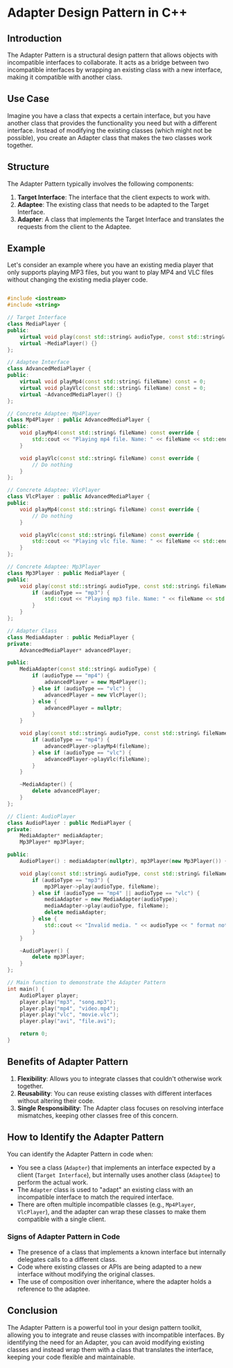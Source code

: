 # Adapter Design Pattern in C++

## Introduction

The Adapter Pattern is a structural design pattern that allows objects with incompatible interfaces to collaborate. It acts as a bridge between two incompatible interfaces by wrapping an existing class with a new interface, making it compatible with another class.

## Use Case

Imagine you have a class that expects a certain interface, but you have another class that provides the functionality you need but with a different interface. Instead of modifying the existing classes (which might not be possible), you create an Adapter class that makes the two classes work together.

## Structure

The Adapter Pattern typically involves the following components:

1. **Target Interface**: The interface that the client expects to work with.
2. **Adaptee**: The existing class that needs to be adapted to the Target Interface.
3. **Adapter**: A class that implements the Target Interface and translates the requests from the client to the Adaptee.

## Example

Let's consider an example where you have an existing media player that only supports playing MP3 files, but you want to play MP4 and VLC files without changing the existing media player code.

```cpp

#include <iostream>
#include <string>

// Target Interface
class MediaPlayer {
public:
    virtual void play(const std::string& audioType, const std::string& fileName) const = 0;
    virtual ~MediaPlayer() {}
};

// Adaptee Interface
class AdvancedMediaPlayer {
public:
    virtual void playMp4(const std::string& fileName) const = 0;
    virtual void playVlc(const std::string& fileName) const = 0;
    virtual ~AdvancedMediaPlayer() {}
};

// Concrete Adaptee: Mp4Player
class Mp4Player : public AdvancedMediaPlayer {
public:
    void playMp4(const std::string& fileName) const override {
        std::cout << "Playing mp4 file. Name: " << fileName << std::endl;
    }

    void playVlc(const std::string& fileName) const override {
        // Do nothing
    }
};

// Concrete Adaptee: VlcPlayer
class VlcPlayer : public AdvancedMediaPlayer {
public:
    void playMp4(const std::string& fileName) const override {
        // Do nothing
    }

    void playVlc(const std::string& fileName) const override {
        std::cout << "Playing vlc file. Name: " << fileName << std::endl;
    }
};

// Concrete Adaptee: Mp3Player
class Mp3Player : public MediaPlayer {
public:
    void play(const std::string& audioType, const std::string& fileName) const override {
        if (audioType == "mp3") {
            std::cout << "Playing mp3 file. Name: " << fileName << std::endl;
        }
    }
};

// Adapter Class
class MediaAdapter : public MediaPlayer {
private:
    AdvancedMediaPlayer* advancedPlayer;

public:
    MediaAdapter(const std::string& audioType) {
        if (audioType == "mp4") {
            advancedPlayer = new Mp4Player();
        } else if (audioType == "vlc") {
            advancedPlayer = new VlcPlayer();
        } else {
            advancedPlayer = nullptr;
        }
    }

    void play(const std::string& audioType, const std::string& fileName) const override {
        if (audioType == "mp4") {
            advancedPlayer->playMp4(fileName);
        } else if (audioType == "vlc") {
            advancedPlayer->playVlc(fileName);
        }
    }

    ~MediaAdapter() {
        delete advancedPlayer;
    }
};

// Client: AudioPlayer
class AudioPlayer : public MediaPlayer {
private:
    MediaAdapter* mediaAdapter;
    Mp3Player* mp3Player;

public:
    AudioPlayer() : mediaAdapter(nullptr), mp3Player(new Mp3Player()) {}

    void play(const std::string& audioType, const std::string& fileName) const override {
        if (audioType == "mp3") {
            mp3Player->play(audioType, fileName);
        } else if (audioType == "mp4" || audioType == "vlc") {
            mediaAdapter = new MediaAdapter(audioType);
            mediaAdapter->play(audioType, fileName);
            delete mediaAdapter;
        } else {
            std::cout << "Invalid media. " << audioType << " format not supported." << std::endl;
        }
    }

    ~AudioPlayer() {
        delete mp3Player;
    }
};

// Main function to demonstrate the Adapter Pattern
int main() {
    AudioPlayer player;
    player.play("mp3", "song.mp3");
    player.play("mp4", "video.mp4");
    player.play("vlc", "movie.vlc");
    player.play("avi", "file.avi");

    return 0;
}
```

## Benefits of Adapter Pattern

1. **Flexibility**: Allows you to integrate classes that couldn't otherwise work together.
2. **Reusability**: You can reuse existing classes with different interfaces without altering their code.
3. **Single Responsibility**: The Adapter class focuses on resolving interface mismatches, keeping other classes free of this concern.

## How to Identify the Adapter Pattern

You can identify the Adapter Pattern in code when:

- You see a class (`Adapter`) that implements an interface expected by a client (`Target Interface`), but internally uses another class (`Adaptee`) to perform the actual work.
- The `Adapter` class is used to "adapt" an existing class with an incompatible interface to match the required interface.
- There are often multiple incompatible classes (e.g., `Mp4Player`, `VlcPlayer`), and the adapter can wrap these classes to make them compatible with a single client.

### Signs of Adapter Pattern in Code

- The presence of a class that implements a known interface but internally delegates calls to a different class.
- Code where existing classes or APIs are being adapted to a new interface without modifying the original classes.
- The use of composition over inheritance, where the adapter holds a reference to the adaptee.

## Conclusion

The Adapter Pattern is a powerful tool in your design pattern toolkit, allowing you to integrate and reuse classes with incompatible interfaces. By identifying the need for an Adapter, you can avoid modifying existing classes and instead wrap them with a class that translates the interface, keeping your code flexible and maintainable.

